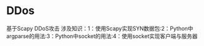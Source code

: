 # DDos
基于Scapy DDoS攻击 涉及知识：1：使用Scapy实现SYN数据包:2：Python中argparse的用法:3：Python中socket的用法:4：使用socket实现客户端与服务器
